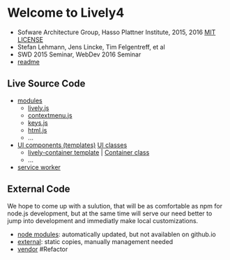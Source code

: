 # Welcome to Lively4

* Sofware Architecture Group, Hasso Plattner Institute,  2015, 2016 [MIT LICENSE](LICENSE)
* Stefan Lehmann, Jens Lincke, Tim Felgentreff, et al
* SWD 2015 Seminar, WebDev 2016 Seminar
* [readme](README.md)

## Live Source Code

* [modules](src/client/) 
  * [lively.js](src/client/lively.js)
  * [contextmenu.js](src/client/contextmenu.js)
  * [keys.js](src/client/keys.js)
  * [html.js](src/client/html.js)
  * ...
* [UI components (templates)](templates/) [UI classes](templates/classes/) 
  * [lively-container template](templates/lively-container.html) |  [Container class](templates/classes/Container.js)
  * ...
* [service worker](src/swx/)



<lively-content-script><script type="code">
lively.files.statFile(lively4url +"")
  .then(t => JSON.parse(t).contents.map(ea => ea.name))
  .then(files => files.filter(ea => !ea.match(/^[.]/)))
  .then(files =>  "" + lively4url +"/" + 
      "<ul style='background-color:lightgray'>" + files.map(ea => "<li><a href='"+ea+"'>" + ea + "</a></li>").join("\n") + "</ul>")
</script></lively-content-script>

## External Code

We hope to come up with a sulution, that will be as comfortable as npm for node.js development, but at the same time will serve our need better to jump into development and immediatly make local customizations. 

* [node modules](node_modules/): automatically updated, but not availablen on github.io
* [external](src/external/): static copies, manually management needed
* [vendor](vendor/) #Refactor



